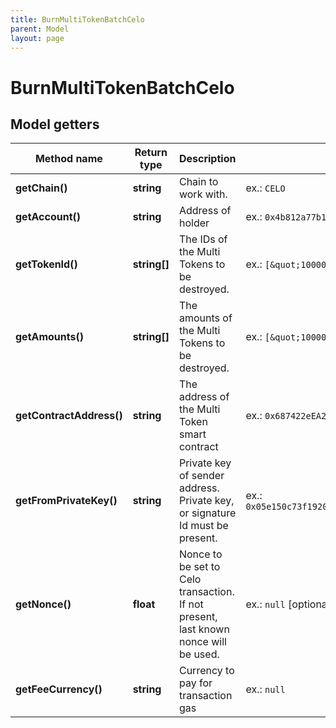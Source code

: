 ```yaml
---
title: BurnMultiTokenBatchCelo
parent: Model
layout: page
---
```


# BurnMultiTokenBatchCelo

## Model getters

Method name | Return type | Description | Notes
------------ | ------------- | ------------- | -------------
**getChain()** | **string** | Chain to work with. | ex.: `CELO`
**getAccount()** | **string** | Address of holder | ex.: `0x4b812a77b109A150C2Fc89eD133EaBC78bC9EC8f`
**getTokenId()** | **string[]** | The IDs of the Multi Tokens to be destroyed. | ex.: `[&quot;100000&quot;]`
**getAmounts()** | **string[]** | The amounts of the Multi Tokens to be destroyed. | ex.: `[&quot;100000&quot;]`
**getContractAddress()** | **string** | The address of the Multi Token smart contract | ex.: `0x687422eEA2cB73B5d3e242bA5456b782919AFc85`
**getFromPrivateKey()** | **string** | Private key of sender address. Private key, or signature Id must be present. | ex.: `0x05e150c73f1920ec14caa1e0b6aa09940899678051a78542840c2668ce5080c2`
**getNonce()** | **float** | Nonce to be set to Celo transaction. If not present, last known nonce will be used. | ex.: `null` [optional]
**getFeeCurrency()** | **string** | Currency to pay for transaction gas | ex.: `null`

